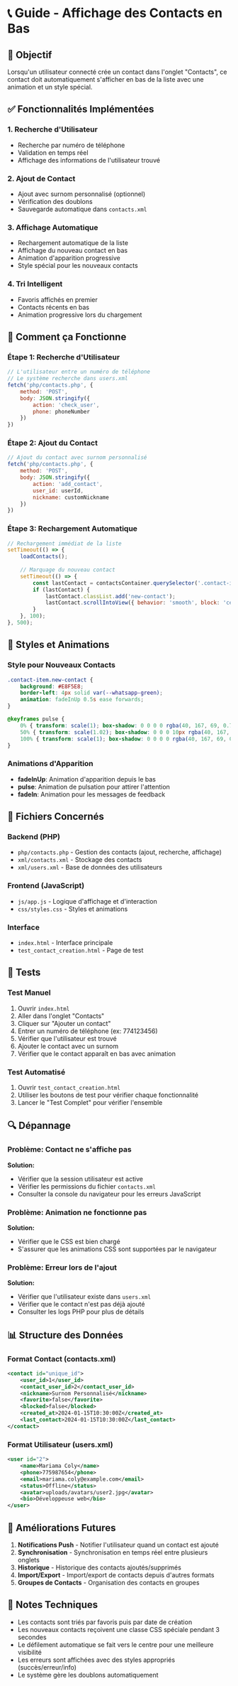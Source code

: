 # 📞 Guide - Affichage des Contacts en Bas

## 🎯 Objectif
Lorsqu'un utilisateur connecté crée un contact dans l'onglet "Contacts", ce contact doit automatiquement s'afficher en bas de la liste avec une animation et un style spécial.

## ✅ Fonctionnalités Implémentées

### 1. **Recherche d'Utilisateur**
- Recherche par numéro de téléphone
- Validation en temps réel
- Affichage des informations de l'utilisateur trouvé

### 2. **Ajout de Contact**
- Ajout avec surnom personnalisé (optionnel)
- Vérification des doublons
- Sauvegarde automatique dans `contacts.xml`

### 3. **Affichage Automatique**
- Rechargement automatique de la liste
- Affichage du nouveau contact en bas
- Animation d'apparition progressive
- Style spécial pour les nouveaux contacts

### 4. **Tri Intelligent**
- Favoris affichés en premier
- Contacts récents en bas
- Animation progressive lors du chargement

## 🔧 Comment ça Fonctionne

### Étape 1: Recherche d'Utilisateur
```javascript
// L'utilisateur entre un numéro de téléphone
// Le système recherche dans users.xml
fetch('php/contacts.php', {
    method: 'POST',
    body: JSON.stringify({
        action: 'check_user',
        phone: phoneNumber
    })
})
```

### Étape 2: Ajout du Contact
```javascript
// Ajout du contact avec surnom personnalisé
fetch('php/contacts.php', {
    method: 'POST',
    body: JSON.stringify({
        action: 'add_contact',
        user_id: userId,
        nickname: customNickname
    })
})
```

### Étape 3: Rechargement Automatique
```javascript
// Rechargement immédiat de la liste
setTimeout(() => {
    loadContacts();
    
    // Marquage du nouveau contact
    setTimeout(() => {
        const lastContact = contactsContainer.querySelector('.contact-item:last-child');
        if (lastContact) {
            lastContact.classList.add('new-contact');
            lastContact.scrollIntoView({ behavior: 'smooth', block: 'center' });
        }
    }, 100);
}, 500);
```

## 🎨 Styles et Animations

### Style pour Nouveaux Contacts
```css
.contact-item.new-contact {
    background: #E8F5E8;
    border-left: 4px solid var(--whatsapp-green);
    animation: fadeInUp 0.5s ease forwards;
}

@keyframes pulse {
    0% { transform: scale(1); box-shadow: 0 0 0 0 rgba(40, 167, 69, 0.7); }
    50% { transform: scale(1.02); box-shadow: 0 0 0 10px rgba(40, 167, 69, 0); }
    100% { transform: scale(1); box-shadow: 0 0 0 0 rgba(40, 167, 69, 0); }
}
```

### Animations d'Apparition
- **fadeInUp**: Animation d'apparition depuis le bas
- **pulse**: Animation de pulsation pour attirer l'attention
- **fadeIn**: Animation pour les messages de feedback

## 📁 Fichiers Concernés

### Backend (PHP)
- `php/contacts.php` - Gestion des contacts (ajout, recherche, affichage)
- `xml/contacts.xml` - Stockage des contacts
- `xml/users.xml` - Base de données des utilisateurs

### Frontend (JavaScript)
- `js/app.js` - Logique d'affichage et d'interaction
- `css/styles.css` - Styles et animations

### Interface
- `index.html` - Interface principale
- `test_contact_creation.html` - Page de test

## 🧪 Tests

### Test Manuel
1. Ouvrir `index.html`
2. Aller dans l'onglet "Contacts"
3. Cliquer sur "Ajouter un contact"
4. Entrer un numéro de téléphone (ex: 774123456)
5. Vérifier que l'utilisateur est trouvé
6. Ajouter le contact avec un surnom
7. Vérifier que le contact apparaît en bas avec animation

### Test Automatisé
1. Ouvrir `test_contact_creation.html`
2. Utiliser les boutons de test pour vérifier chaque fonctionnalité
3. Lancer le "Test Complet" pour vérifier l'ensemble

## 🔍 Dépannage

### Problème: Contact ne s'affiche pas
**Solution:**
- Vérifier que la session utilisateur est active
- Vérifier les permissions du fichier `contacts.xml`
- Consulter la console du navigateur pour les erreurs JavaScript

### Problème: Animation ne fonctionne pas
**Solution:**
- Vérifier que le CSS est bien chargé
- S'assurer que les animations CSS sont supportées par le navigateur

### Problème: Erreur lors de l'ajout
**Solution:**
- Vérifier que l'utilisateur existe dans `users.xml`
- Vérifier que le contact n'est pas déjà ajouté
- Consulter les logs PHP pour plus de détails

## 📊 Structure des Données

### Format Contact (contacts.xml)
```xml
<contact id="unique_id">
    <user_id>1</user_id>
    <contact_user_id>2</contact_user_id>
    <nickname>Surnom Personnalisé</nickname>
    <favorite>false</favorite>
    <blocked>false</blocked>
    <created_at>2024-01-15T10:30:00Z</created_at>
    <last_contact>2024-01-15T10:30:00Z</last_contact>
</contact>
```

### Format Utilisateur (users.xml)
```xml
<user id="2">
    <name>Mariama Coly</name>
    <phone>775987654</phone>
    <email>mariama.coly@example.com</email>
    <status>Offline</status>
    <avatar>uploads/avatars/user2.jpg</avatar>
    <bio>Développeuse web</bio>
</user>
```

## 🚀 Améliorations Futures

1. **Notifications Push** - Notifier l'utilisateur quand un contact est ajouté
2. **Synchronisation** - Synchronisation en temps réel entre plusieurs onglets
3. **Historique** - Historique des contacts ajoutés/supprimés
4. **Import/Export** - Import/export de contacts depuis d'autres formats
5. **Groupes de Contacts** - Organisation des contacts en groupes

## 📝 Notes Techniques

- Les contacts sont triés par favoris puis par date de création
- Les nouveaux contacts reçoivent une classe CSS spéciale pendant 3 secondes
- Le défilement automatique se fait vers le centre pour une meilleure visibilité
- Les erreurs sont affichées avec des styles appropriés (succès/erreur/info)
- Le système gère les doublons automatiquement 
